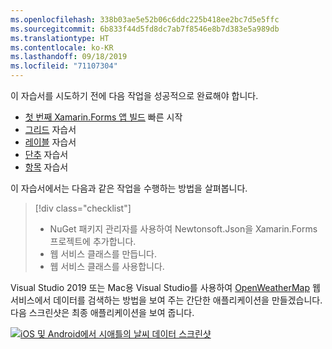 ```yaml
---
ms.openlocfilehash: 338b03ae5e52b06c6ddc225b418ee2bc7d5e5ffc
ms.sourcegitcommit: 6b833f44d5fd8dc7ab7f8546e8b7d383e5a989db
ms.translationtype: HT
ms.contentlocale: ko-KR
ms.lasthandoff: 09/18/2019
ms.locfileid: "71107304"
---
```

이 자습서를 시도하기 전에 다음 작업을 성공적으로 완료해야 합니다.

- [첫 번째 Xamarin.Forms 앱 빌드](~/get-started/first-app/index.md) 빠른 시작
- [그리드](~/get-started/tutorials/grid/index.yml) 자습서
- [레이블](~/get-started/tutorials/label/index.yml) 자습서
- [단추](~/get-started/tutorials/button/index.yml) 자습서
- [항목](~/get-started/tutorials/entry/index.yml) 자습서

이 자습서에서는 다음과 같은 작업을 수행하는 방법을 살펴봅니다.

> [!div class="checklist"]
>
> - NuGet 패키지 관리자를 사용하여 Newtonsoft.Json을 Xamarin.Forms 프로젝트에 추가합니다.
> - 웹 서비스 클래스를 만듭니다.
> - 웹 서비스 클래스를 사용합니다.

Visual Studio 2019 또는 Mac용 Visual Studio를 사용하여 [OpenWeatherMap](https://openweathermap.org/) 웹 서비스에서 데이터를 검색하는 방법을 보여 주는 간단한 애플리케이션을 만들겠습니다. 다음 스크린샷은 최종 애플리케이션을 보여 줍니다.

[![iOS 및 Android에서 시애틀의 날씨 데이터 스크린샷](../images/consume-web-service.png "시애틀 날씨 데이터")](../images/consume-web-service-large.png#lightbox "시애틀 날씨 데이터")
